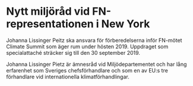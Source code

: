 # Nytt miljöråd vid FN-representationen i New York

Johanna Lissinger Peitz ska ansvara för förberedelserna inför FN-mötet Climate Summit som äger rum under hösten 2019. Uppdraget som specialattaché sträcker sig till den 30 september 2019.

Johanna Lissinger Pietz är ämnesråd vid Miljödepartementet och har lång erfarenhet som Sveriges chefsförhandlare och som en av EU:s tre förhandlare vid internationella klimatförhandlingar.

